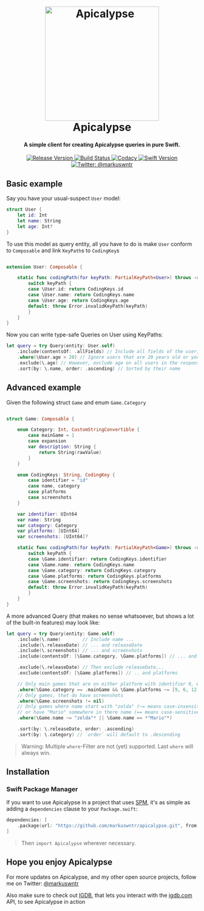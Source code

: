 <!-- markdownlint-disable MD002 MD033 MD041 -->
<h1 align="center">
  <a href="https://github.com/markuswntr/apicalypse">
    <img src="https://apicalypse.io/images/logo.png" width="300" max-width="50%" alt="Apicalypse" />
  </a>
  <br>Apicalypse <br>
</h1>

<h4 align="center">
    A simple client for creating Apicalypse queries in pure Swift.
</h4>

<p align="center">
    <a href="https://github.com/markuswntr/apicalypse/releases">
        <img src="https://img.shields.io/github/release/markuswntr/apicalypse.svg" alt="Release Version" />
    </a>
    <a href="https://travis-ci.com/markuswntr/apicalypse">
        <img src="https://travis-ci.com/markuswntr/apicalypse.svg?branch=master" alt="Build Status" />
    </a>
    <a href="https://www.codacy.com/app/markuswntr/apicalypse">
        <img src="https://api.codacy.com/project/badge/Grade/46ed2cb5ee3a43ba9450b56b209f5e25" alt="Codacy" />
    </a>
    <a href="https://swift.org">
        <img src="https://img.shields.io/badge/Swift-4.2-red.svg" alt="Swift Version" />
    </a>
    <a href="https://twitter.com/markuswntr">
        <img src="https://img.shields.io/badge/contact-@markuswntr-5AA9E7.svg" alt="Twitter: @markuswntr" />
    </a>
</p>
<!-- markdownlint-enable MD033 -->

## Basic example

Say you have your usual-suspect `User` model:

```swift
struct User {
    let id: Int
    let name: String
    let age: Int?
}
```

To use this model as query entity, all you have to do is make `User` conform to `Composable` and link `KeyPath`s to `CodingKey`s

```swift

extension User: Composable {

    static func codingPath(for keyPath: PartialKeyPath<User>) throws -> CodingKey {
        switch keyPath {
        case \User.id: return CodingKeys.id
        case \User.name: return CodingKeys.name
        case \User.age: return CodingKeys.age
        default: throw Error.invalidKeyPath(keyPath)
        }
    }
}
```

Now you can write type-safe Queries on User using KeyPaths:

```swift
let query = try Query(entity: User.self)
    .include(contentsOf: .allFields) // Include all fields of the user, i.e. `identifier`, `name` and `age`
    .where(\User.age > 20) // Ignore users that are 20 years old or younger
    .exclude(\.age) // However, exclude age on all users in the response
    .sort(by: \.name, order: .ascending) // Sorted by their name
```

## Advanced example

Given the following struct `Game` and enum `Game.Category`

```swift

struct Game: Composable {

    enum Category: Int, CustomStringConvertible {
        case mainGame = 1
        case expansion
        var description: String {
            return String(rawValue)
        }
    }

    enum CodingKeys: String, CodingKey {
        case identifier = "id"
        case name, category
        case platforms
        case screenshots
    }

    var identifier: UInt64
    var name: String
    var category: Category
    var platforms: [UInt64]
    var screenshots: [UInt64]?

    static func codingPath(for keyPath: PartialKeyPath<Game>) throws -> CodingKey {
        switch keyPath {
        case \Game.identifier: return CodingKeys.identifier
        case \Game.name: return CodingKeys.name
        case \Game.category: return CodingKeys.category
        case \Game.platforms: return CodingKeys.platforms
        case \Game.screenshots: return CodingKeys.screenshots
        default: throw Error.invalidKeyPath(keyPath)
        }
    }
}
```

A more advanced Query (that makes no sense whatsoever, but shows a lot of the built-in features) may look like:

```swift
let query = try Query(entity: Game.self)
    .include(\.name)        // Include name ...
    .include(\.releaseDate) // ... and releaseDate
    .include(\.screenshots) // ... and screenshots
    .include(contentsOf: [\Game.category, \Game.platforms]) // ... and category and platforms

    .exclude(\.releaseDate) // Then exclude releaseDate...
    .exclude(contentsOf: [\Game.platforms]) // .. and platforms

    // Only main games that are on either platform with identifier 9, 6 or 12
    .where(\Game.category == .mainGame && \Game.platforms ~= [9, 6, 12])
    // Only games, that do have screenshots
    .where(\Game.screenshots != nil)
    // Only games where name start with "zelda" (~= means case-insensitive)
    // or have "Mario" somewhere in there name (== means case-sensitive)
    .where(\Game.name ~= "zelda"* || \Game.name == *"Mario"*)

    .sort(by: \.releaseDate, order: .ascending)
    .sort(by: \.category) // `order` will default to .descending
```

> Warning: Multiple `where`-Filter are not (yet) supported. Last `where` will always win.

## Installation

### Swift Package Manager

If you want to use Apicalypse in a project that uses [SPM](https://swift.org/package-manager/),
it's as simple as adding a `dependencies` clause to your `Package.swift`:

``` swift
dependencies: [
    .package(url: "https://github.com/markuswntr/apicalypse.git", from: "1.0.0")
]
```

> Then `import Apicalypse` wherever necessary.

## Hope you enjoy Apicalypse

For more updates on Apicalypse, and my other open source projects,
follow me on Twitter: [@markuswntr](https://www.twitter.com/markuswntr)

Also make sure to check out [IGDB](https://github.com/markuswntr/igdb), that lets you interact
with the [igdb.com](https://igdb.com) API, to see Apicalypse in action
